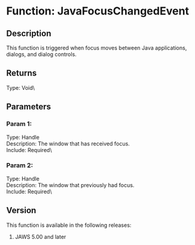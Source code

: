 # Function: JavaFocusChangedEvent

## Description

This function is triggered when focus moves between Java applications,
dialogs, and dialog controls.

## Returns

Type: Void\

## Parameters

### Param 1:

Type: Handle\
Description: The window that has received focus.\
Include: Required\

### Param 2:

Type: Handle\
Description: The window that previously had focus.\
Include: Required\

## Version

This function is available in the following releases:

1.  JAWS 5.00 and later
